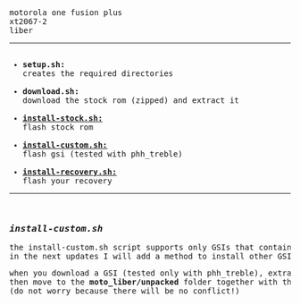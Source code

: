 <pre>motorola one fusion plus<br/>xt2067-2<br/>liber<hr/><ul><br/><li><strong>setup.sh:</strong><br/>creates the required directories</li><br/><li><strong>download.sh:</strong><br/>download the stock rom (zipped) and extract it</li><br/><li><strong><ins>install-stock.sh:</ins></strong><br/>flash stock rom</li><br/><li><strong><ins><a href="#installcustom">install-custom.sh:</a></ins></strong><br/>flash gsi (tested with phh_treble)</li><br/><li><strong><ins>install-recovery.sh:</ins></strong><br/>flash your recovery</li></ul><hr/><br/><h3 id="installcustom"><strong><em>install-custom.sh</em></strong></h3><p>the install-custom.sh script supports only GSIs that contains only the system.img file.<br/>in the next updates I will add a method to install other GSIs as havocs for example.</p><p>when you download a GSI (tested only with phh_treble), extract the file and rename to <strong>system.img</strong>,<br/>then move to the <strong>moto_liber/unpacked</strong> folder together with the uncompressed stock.<br/>(do not worry because there will be no conflict!)</p></pre>

